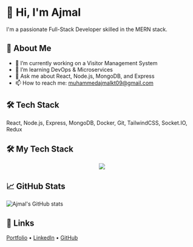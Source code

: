 # 👋 Hi, I'm Ajmal
I'm a passionate Full-Stack Developer skilled in the MERN stack.

## 🚀 About Me
- 🔭 I’m currently working on a Visitor Management System
- 🌱 I’m learning DevOps & Microservices
- 💬 Ask me about React, Node.js, MongoDB, and Express
- 📫 How to reach me: muhammedajmalkt09@gmail.com

## 🛠️ Tech Stack
React, Node.js, Express, MongoDB, Docker, Git, TailwindCSS, Socket.IO, Redux

## 🛠️ My Tech Stack

<p align="center">
  <a href="https://skillicons.dev">
    <img src="https://skillicons.dev/icons?i=html,css,js,react,next,nodejs,express,mongodb,tailwind,docker,kubernetes,git,vscode" />
  </a>
</p>



## 📈 GitHub Stats
![Ajmal's GitHub stats](https://github-readme-stats.vercel.app/api?username=ajmalkt&show_icons=true&theme=radical)

## 🔗 Links
[Portfolio](https://ajmalkt.netlify.app/) • [LinkedIn](https://linkedin.com/in/ajmalkt) • [GitHub](https://github.com/ajmalkt)
